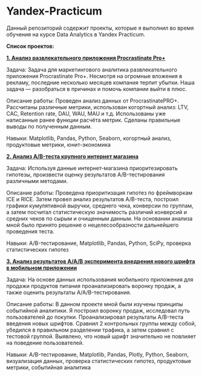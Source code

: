 # Yandex-Practicum
Данный репозиторий содержит проекты, которые я выполнил во время обучения на курсе Data Analytics в Yandex Practicum.

**Список проектов:**

[**1. Анализ развлекательного приложения Procrastinate Pro+**](https://github.com/TimurSalakhetdinov/Yandex-Practicum-Data-Analysis/tree/main/Project%2001)

Задача: Задача для маркетингового аналитика развлекательного приложения Procrastinate Pro+. Несмотря на огромные вложения в рекламу, последние несколько месяцев компания терпит убытки. Наша задача — разобраться в причинах и помочь компании выйти в плюс.

Описание работы: Проведен анализ данных от ProcrastinatePRO+. Рассчитаны различные метрики, использован когортный анализ: LTV, CAC, Retention rate, DAU, WAU, MAU и т.д. Использованы уже написанные ранее функции расчёта метрик. Сделаны правильные выводы по полученным данным.

Навыки: Matplotlib, Pandas, Python, Seaborn, когортный анализ, продуктовые метрики, юнит-экономика

[**2. Анализ A/B-теста крупного интернет магазина**](https://github.com/TimurSalakhetdinov/Yandex-Practicum-Data-Analysis/tree/main/Project%2002)

Задача: Используя данные интернет-магазина приоритезировать гипотезы, произвести оценку результатов A/B-тестирования различными методами. 

Описание работы: Проведена приоритизация гипотез по фреймворкам ICE и RICE. Затем провел анализ результатов A/B-теста, построил графики кумулятивной выручки, среднего чека, конверсии по группам, а затем посчитал статистическую значимость различий конверсий и средних чеков по сырым и очищенным данным. На основании анализа мной было принято решение о нецелесообразности дальнейшего проведения теста.

Навыки: A/B-тестирование, Matplotlib, Pandas, Python, SciPy, проверка статистических гипотез

[**3. Анализ результатов А/А/В эксперимента внедрения нового шрифта в мобильном приложении**](https://github.com/TimurSalakhetdinov/Yandex-Practicum-Data-Analysis/tree/main/Project%2002)

Задача: На основе данных использования мобильного приложения для продажи продуктов питания проанализировать воронку продаж, а также оценить результаты A/A/B-тестирования. 

Описание работы: В данном проекте мной были изучены принципы событийной аналитики. Я построил воронку продаж, исследовал путь пользователей до покупки. Проанализировал результаты A/B-теста введения новых шрифтов. Сравнил 2 контрольных группы между собой, убедился в правильном разделении трафика, а затем сравнил с тестовой группой. Выявлено, что новый шрифт значительно не повлияет на поведение пользователей.

Навыки: A/B-тестирование, Matplotlib, Pandas, Plotly, Python, Seaborn, визуализация данных, проверка статистических гипотез, продуктовые метрики, событийная аналитика